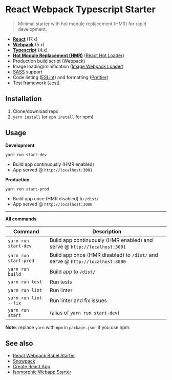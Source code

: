 # React Webpack Typescript Starter
> Minimal starter with hot module replacement (HMR) for rapid development.

* **[React](https://facebook.github.io/react/)** (17.x)
* **[Webpack](https://webpack.js.org/)** (5.x)
* **[Typescript](https://www.typescriptlang.org/)** (4.x)
* **[Hot Module Replacement (HMR)](https://webpack.js.org/concepts/hot-module-replacement/)** ([React Hot Loader](https://github.com/gaearon/react-hot-loader))
* Production build script (Webpack)
* Image loading/minification ([Image Webpack Loader](https://github.com/tcoopman/image-webpack-loader))
* [SASS](http://sass-lang.com/) support
* Code linting ([ESLint](https://github.com/eslint/eslint)) and formatting ([Prettier](https://github.com/prettier/prettier))
* Test framework ([Jest](https://facebook.github.io/jest/))

## Installation
1. Clone/download repo
2. `yarn install` (or `npm install` for npm)

## Usage
**Development**

`yarn run start-dev`

* Build app continuously (HMR enabled)
* App served @ `http://localhost:3001`

**Production**

`yarn run start-prod`

* Build app once (HMR disabled) to `/dist/`
* App served @ `http://localhost:3000`

---

**All commands**

Command | Description
--- | ---
`yarn run start-dev` | Build app continuously (HMR enabled) and serve @ `http://localhost:3001`
`yarn run start-prod` | Build app once (HMR disabled) to `/dist/` and serve @ `http://localhost:3000`
`yarn run build` | Build app to `/dist/`
`yarn run test` | Run tests
`yarn run lint` | Run linter
`yarn run lint --fix` | Run linter and fix issues
`yarn run start` | (alias of `yarn run start-dev`)

**Note**: replace `yarn` with `npm` in `package.json` if you use npm.

## See also
* [React Webpack Babel Starter](https://github.com/vikpe/react-webpack-babel-starter)
* [Snowpack](https://github.com/snowpackjs/snowpack)
* [Create React App](https://github.com/facebook/create-react-app)
* [Isomorphic Webapp Starter](https://github.com/vikpe/isomorphic-webapp-starter)
